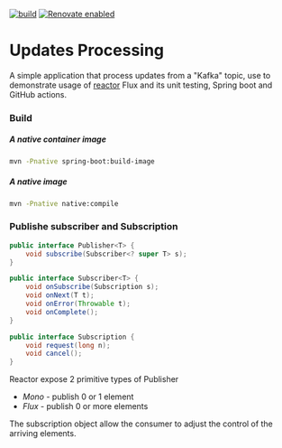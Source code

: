 [![build](https://github.com/barakb/updates-processing/actions/workflows/build.yml/badge.svg)](https://github.com/barakb/updates-processing/actions/workflows/build.yml)
[![Renovate enabled](https://img.shields.io/badge/renovate-enabled-brightgreen.svg)](https://renovatebot.com/)


# Updates Processing

A simple application that process updates from a "Kafka" topic, use to demonstrate 
usage of [reactor](https://projectreactor.io/docs/core/release/reference/) Flux and its unit testing, Spring boot and GitHub actions.

### Build

##### A native container image

```bash
mvn -Pnative spring-boot:build-image
```

##### A native image

```bash
mvn -Pnative native:compile
```


### Publishe subscriber and Subscription

```java
public interface Publisher<T> {
    void subscribe(Subscriber<? super T> s);
}

public interface Subscriber<T> {
    void onSubscribe(Subscription s);
    void onNext(T t);
    void onError(Throwable t);
    void onComplete();
}

public interface Subscription {
    void request(long n);
    void cancel();
}

```
Reactor expose 2 primitive types of Publisher
 * *Mono* - publish 0 or 1 element
 * *Flux* - publish 0 or more elements

The subscription object allow the consumer to adjust the control of the arriving elements.


